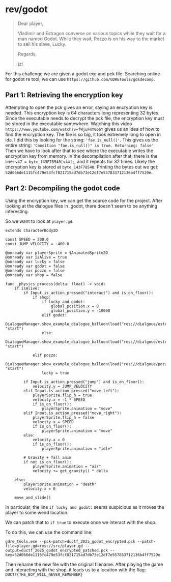 # rev/godot

> Dear player,
> 
> Vladimir and Estragon converse on various topics while they wait for a man named Godot. While they wait, Pozzo is on his way to the market to sell his slave, Lucky.
> 
> Regards,
> 
> jzt

For this challenge we are given a godot exe and pck file.
Searching online for godot re tool, we can use `https://github.com/GDRETools/gdsdecomp`.

## Part 1: Retrieving the encryption key
Attempting to open the pck gives an error, saying an encryption key is needed. This encryption key is 64 characters long representing 32 bytes.
Since the executable needs to decrypt the pck file, the encryption key must be stored in the executable somewhere. Watching this video `https://www.youtube.com/watch?v=fWjuFmYGoSY` gives us an idea of how to find the encryption key.
The file is so big, it took extremely long to open in ida.
I did this by looking for the string: `'fae.is_null()'`.
This gives us the entire string: `'Condition "fae.is_null()" is true. Returning: false'`
Then we have to look after that to see where the executable writes the encryption key from memory. In the decompilation after that, there is the line:
`v47 = byte_143F78540[v44];`, and it repeats for 32 times.
Likely the encryption key is stored at `byte_143F78540`.
Printing the bytes out we get: `52d066de1115fc479e53fcf821715ad7db73e12df7e557833712136b4ff7529e`.

## Part 2: Decompiling the godot code
Using the encryption key, we can get the source code for the project. After looking at the dialogue files in .godot, there doesn't seem to be anything interesting.

So we want to look at `player.gd`.
```
extends CharacterBody2D

const SPEED = 200.0
const JUMP_VELOCITY = -400.0

@onready var playerSprite = $AnimatedSprite2D
@onready var isAlive = true
@onready var lucky = false
@onready var godot = false
@onready var pozzo = false
@onready var shop = false

func _physics_process(delta: float) -> void:
	if isAlive:
		if Input.is_action_pressed("interact") and is_on_floor():
			if shop:
				if lucky and godot:
					global_position.x = 0
					global_position.y = -10000
				elif godot:
					DialogueManager.show_example_dialogue_balloon(load("res://dialgoue/estragon_godot.dialogue"), "start")
				else:
					DialogueManager.show_example_dialogue_balloon(load("res://dialgoue/estragon.dialogue"), "start")
				
			elif pozzo:
				DialogueManager.show_example_dialogue_balloon(load("res://dialgoue/pozzo.dialogue"), "start")
				lucky = true
		
		if Input.is_action_pressed("jump") and is_on_floor():
			velocity.y = JUMP_VELOCITY
		elif Input.is_action_pressed("move_left"):
			playerSprite.flip_h = true
			velocity.x = -1 * SPEED
			if is_on_floor():
				playerSprite.animation = "move"
		elif Input.is_action_pressed("move_right"):
			playerSprite.flip_h = false
			velocity.x = SPEED
			if is_on_floor():
				playerSprite.animation = "move"
		else:
			velocity.x = 0
			if is_on_floor():
				playerSprite.animation = "idle" 
		
		# Gravity + fall anim
		if not is_on_floor():
			playerSprite.animation = "air"
			velocity += get_gravity() * delta
			
	else:
		playerSprite.animation = "death"
		velocity.x = 0
		
	move_and_slide()
```

In particular, the line `if lucky and godot:` seems suspicious as it moves the player to some weird location.

We can patch that to `if true` to execute once we interact with the shop.

To do this, we can use the command line:
```
gdre_tools.exe --pck-patch=ductf_2025_godot_encrypted.pck --patch-file=player.gd=res://src/player.gd --output=ductf_2025_godot_encrypted_patched.pck --key=52d066de1115fc479e53fcf821715ad7db73e12df7e557833712136b4ff7529e
```

Then rename the new file with the original filename.
After playing the game and interacting with the shop, it leads us to a location with the flag: `DUCTF{THE_BOY_WILL_NEVER_REMEMBER}`
